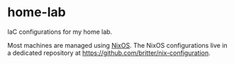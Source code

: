 # home-lab

IaC configurations for my home lab.

Most machines are managed using [NixOS](https://nixos.org).
The NixOS configurations live in a dedicated repository at https://github.com/britter/nix-configuration.
